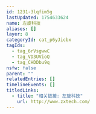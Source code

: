 ```yaml
---
id: 1231-3lqfim5g
lastUpdated: 1754633624
name: 左旋科技
aliases: []
layer: 8
categoryId: cat_p6yJicbx
tagIds:
  - tag_6rVsgwwC
  - tag_VD3UVioQ
  - tag_CHDDbu9q
nsfw: false
parent: ""
relatedEntries: []
timelineEvents: []
titledLinks:
  - title: "相关链接: 左旋科技"
    url: http://www.zxtech.com/
---
```


